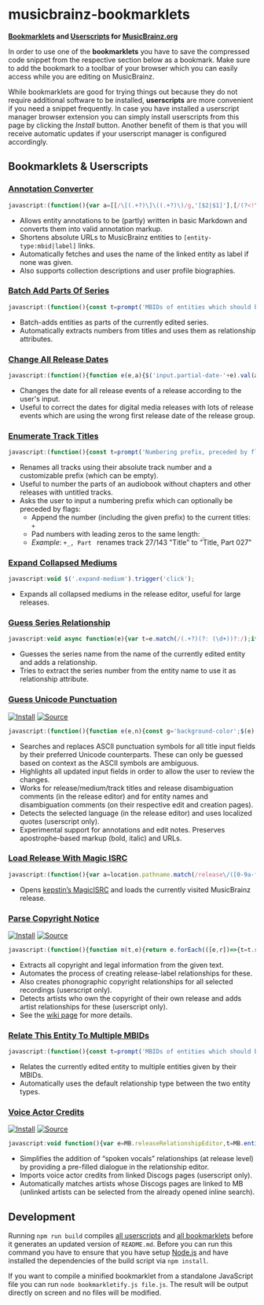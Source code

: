 # musicbrainz-bookmarklets

**[Bookmarklets](https://en.wikipedia.org/wiki/Bookmarklet) and [Userscripts](https://en.wikipedia.org/wiki/Userscript) for [MusicBrainz.org](https://musicbrainz.org)**

In order to use one of the **bookmarklets** you have to save the compressed code snippet from the respective section below as a bookmark. Make sure to add the bookmark to a toolbar of your browser which you can easily access while you are editing on MusicBrainz.

While bookmarklets are good for trying things out because they do not require additional software to be installed, **userscripts** are more convenient if you need a snippet frequently. In case you have installed a userscript manager browser extension you can simply install userscripts from this page by clicking the *Install* button. Another benefit of them is that you will receive automatic updates if your userscript manager is configured accordingly.

## Bookmarklets & Userscripts

### [Annotation Converter](src/annotationConverter.js)

```js
javascript:(function(){var a=[[/\[(.+?)\]\((.+?)\)/g,'[$2|$1]'],[/(?<!\[)(https?:\/\/\S+)/g,'[$1]'],[/\[(.+?)(\|.+?)?\]/g,(a,t,e='')=>`[${btoa(t)}${e}]`],[/(__|\*\*)(?=\S)(.+?)(?<=\S)\1/g,"'''$2'''"],[/(_|\*)(?=\S)(.+?)(?<=\S)\1/g,"''$2''"],[/^\# +(.+?)( +\#*)?$/gm,'= $1 ='],[/^\#{2} +(.+?)( +\#*)?$/gm,'== $1 =='],[/^\#{3} +(.+?)( +\#*)?$/gm,'=== $1 ==='],[/^(\d+)\. +/gm,'    $1. '],[/^[-+*] +/gm,'    * '],[/\[([A-Za-z0-9+/=]+)(\|.+?)?\]/g,(a,t,e='')=>`[${atob(t)}${e}]`]];function n(a){return async function(a,t){const e=[];a.replace(t,(a,...t)=>{t=((a,t,e)=>async function(a,t){if(a.includes('musicbrainz.org')){const c=new URL(a);var[e,n,r]=c.pathname.match(/^\/(.+?)\/([0-9a-f-]{36})$/)||[];if(e)return t=t||await async function(a){a.pathname='/ws/2'+a.pathname,a.search='?fmt=json';let t=await fetch(a);return t=await t.json(),t.name||t.title}(c),`[${n}:${r}|${t}]`}return function(a,t){return t?`[${a}|${t}]`:`[${a}]`}(a,t)}(t,e))(a,...t);e.push(t)});const n=await Promise.all(e);return a.replace(t,()=>n.shift())}(a,/\[(.+?)(?:\|(.+?))?\]/g)}var t=['textarea[name$=text]','textarea[name$=description]','textarea[name$=biography]'].join();!function(n){const r='background-color';$(t).css(r,'').each((a,t)=>{let e=t.value;e&&(n.forEach(([a,t])=>{e=e.replace(a,t)}),e!=t.value&&$(t).val(e).trigger('change').css(r,'yellow'))})}(a),$(t).each(async(a,t)=>{t.disabled=!0;var e=await n(t.value);e!=t.value&&$(t).val(e),t.disabled=!1})})();
```

- Allows entity annotations to be (partly) written in basic Markdown and converts them into valid annotation markup.
- Shortens absolute URLs to MusicBrainz entities to `[entity-type:mbid|label]` links.
- Automatically fetches and uses the name of the linked entity as label if none was given.
- Also supports collection descriptions and user profile biographies.

### [Batch Add Parts Of Series](src/bookmarklets/batchAddPartsOfSeries.js)

```js
javascript:(function(){const t=prompt('MBIDs of entities which should be added as parts of the series:');t&&async function(t){for(var e of t){const o=await async function(){const t=await fetch("/ws/js/entity/"+e);return MB.entity(await t.json())}(),s=(a=o,i=MB.sourceRelationshipEditor??MB.releaseRelationshipEditor,new MB.relationshipEditor.UI.AddDialog({viewModel:i,source:i.source,target:a}));a=o.name.match(/\d+/);a&&s.relationship().setAttributes([{type:{gid:'a59c5830-5ec7-38fe-9a21-c7ea54f6650a'},text_value:a[0]}]),s.accept()}var a,i}(Array.from(t.matchAll(/[0-9a-f-]{36}/gm),t=>t[0]))})();
```

- Batch-adds entities as parts of the currently edited series.
- Automatically extracts numbers from titles and uses them as relationship attributes.

### [Change All Release Dates](src/changeAllReleaseDates.js)

```js
javascript:(function(){function e(e,a){$('input.partial-date-'+e).val(a).trigger('change')}var a,t,n=prompt('Date for all release events (YYYY-MM-DD):');null!==n&&([,a,t,n]=/(\d{4})(?:-(\d{2})(?:-(\d{2}))?)?/.exec(n)||[],t=t,n=n,e('year',a),e('month',t),e('day',n))})();
```

- Changes the date for all release events of a release according to the user's input.
- Useful to correct the dates for digital media releases with lots of release events which are using the wrong first
  release date of the release group.

### [Enumerate Track Titles](src/enumerateTrackTitles.js)

```js
javascript:(function(){const t=prompt('Numbering prefix, preceded by flags:\n+ append to current titles\n_ pad numbers','Part ');if(null!==t){let[,e,n]=t.match(/^([+_]*)(.*)/);e={append:e.includes('+'),padNumbers:e.includes('_')},function(a='',l={}){let e=$('input.track-name');var n=e.length.toString().length;const i=new Intl.NumberFormat('en',{minimumIntegerDigits:n});e.each((e,n)=>{let t=e+1;l.padNumbers&&(t=i.format(t));let r=a+t;l.append&&(r=(n.value+r).replace(/([.!?]),/,'$1')),$(n).val(r)}).trigger('change')}(n,e)}})();
```

- Renames all tracks using their absolute track number and a customizable prefix (which can be empty).
- Useful to number the parts of an audiobook without chapters and other releases with untitled tracks.
- Asks the user to input a numbering prefix which can optionally be preceded by flags:
  - Append the number (including the given prefix) to the current titles: `+`
  - Pad numbers with leading zeros to the same length: `_`
  - *Example*: `+_, Part ` renames track 27/143 "Title" to "Title, Part 027"

### [Expand Collapsed Mediums](src/expandCollapsedMediums.js)

```js
javascript:void $('.expand-medium').trigger('click');
```

- Expands all collapsed mediums in the release editor, useful for large releases.

### [Guess Series Relationship](src/bookmarklets/guessSeriesRelationship.js)

```js
javascript:void async function(e){var t=e.match(/(.+?)(?: (\d+))?:/);if(t){const i=(o=MB.entity({name:t[1]},'series'),e=MB.sourceRelationshipEditor??MB.releaseRelationshipEditor,new MB.relationshipEditor.UI.AddDialog({viewModel:e,source:e.source,target:o}));var o,t=t[2];t&&i.relationship().setAttributes([{type:{gid:'a59c5830-5ec7-38fe-9a21-c7ea54f6650a'},text_value:t}]),(t=i).open(void 0),t.autocomplete.$input.focus(),t.autocomplete.search()}}(document.querySelector('h1 bdi').textContent);
```

- Guesses the series name from the name of the currently edited entity and adds a relationship.
- Tries to extract the series number from the entity name to use it as relationship attribute.

### [Guess Unicode Punctuation](src/guessUnicodePunctuation.js)

[![Install](https://img.shields.io/badge/Install-success.svg?style=for-the-badge&logo=tampermonkey)](dist/guessUnicodePunctuation.user.js?raw=1)
[![Source](https://img.shields.io/badge/Source-grey.svg?style=for-the-badge&logo=github)](dist/guessUnicodePunctuation.user.js)

```js
javascript:(function(){function e(e,n){const g='background-color';$(e).css(g,'').each((e,t)=>{let a=t.value;a&&(n.forEach(([e,t])=>{a=a.replace(e,t)}),a!=t.value&&$(t).val(a).trigger('change').css(g,'yellow'))})}var t=[[/(?<=[^\p{L}\d]|^)"(.+?)"(?=[^\p{L}\d]|$)/gu,'\u201c$1\u201d'],[/(?<=\W|^)'(n)'(?=\W|$)/gi,'\u2019$1\u2019'],[/(?<=[^\p{L}\d]|^)'(.+?)'(?=[^\p{L}\d]|$)/gu,'\u2018$1\u2019'],[/(\d+)"/g,'$1\u2033'],[/(\d+)'(\d+)/g,'$1\u2032$2'],[/'/g,'\u2019'],[/(?<!\.)\.{3}(?!\.)/g,'\u2026'],[/ - /g,' \u2013 '],[/\d{4}-\d{2}(?:-\d{2})?(?=\W|$)/g,e=>Number.isNaN(Date.parse(e))?e:e.replaceAll('-','\u2010')],[/\d+(-\d+){2,}/g,e=>e.replaceAll('-','\u2012')],[/(\d+)-(\d+)/g,'$1\u2013$2'],[/-/g,'\u2010']],a=[[/\[(.+?)(\|.+?)?\]/g,(e,t,a='')=>`[${btoa(t)}${a}]`],[/(?<=\/\/)(\S+)/g,(e,t)=>btoa(t)],[/'''/g,'<b>'],[/''/g,'<i>'],...t,[/<b>/g,"'''"],[/<i>/g,"''"],[/(?<=\/\/)([A-Za-z0-9+/=]+)/g,(e,t)=>atob(t)],[/\[([A-Za-z0-9+/=]+)(\|.+?)?\]/g,(e,t,a='')=>`[${atob(t)}${a}]`]];e(['input#name','input#comment','input.track-name','input[id^=medium-title]','input[name$=name]','input[name$=comment]'].join(),t),e(['#annotation','#edit-note-text','textarea[name$=text]','.edit-note'].join(),a)})();
```

- Searches and replaces ASCII punctuation symbols for all title input fields by their preferred Unicode counterparts.
  These can only be guessed based on context as the ASCII symbols are ambiguous.
- Highlights all updated input fields in order to allow the user to review the changes.
- Works for release/medium/track titles and release disambiguation comments (in the release editor)
  and for entity names and disambiguation comments (on their respective edit and creation pages).
- Detects the selected language (in the release editor) and uses localized quotes (userscript only).
- Experimental support for annotations and edit notes. Preserves apostrophe-based markup (bold, italic) and URLs.

### [Load Release With Magic ISRC](src/bookmarklets/loadReleaseWithMagicISRC.js)

```js
javascript:(function(){var a=location.pathname.match(/release\/([0-9a-f-]{36})/)?.[1];a&&open('https://magicisrc.kepstin.ca?mbid='+a)})();
```

- Opens [kepstin’s MagicISRC](https://magicisrc.kepstin.ca) and loads the currently visited MusicBrainz release.

### [Parse Copyright Notice](src/parseCopyrightNotice.js)

[![Install](https://img.shields.io/badge/Install-success.svg?style=for-the-badge&logo=tampermonkey)](dist/parseCopyrightNotice.user.js?raw=1)
[![Source](https://img.shields.io/badge/Source-grey.svg?style=for-the-badge&logo=github)](dist/parseCopyrightNotice.user.js)

```js
javascript:(function(){function m(t,e){return e.forEach(([e,r])=>{t=t.replace(e,r)}),t}const p=/([\xa9\u2117](?:\s*[&+]?\s*[\xa9\u2117])?)(?:.+?;)?\s*(\d{4}(?:\s*[,&]\s*\d{4})*)?(?:[^,.]*\sby)?\s+/,u=/((?:(?:licen[sc]ed?\s(?:to|from)|(?:distributed|marketed)(?:\sby)?)(?:\sand)?\s)+)/,y={nameRE:/.+?(?:,?\s(?:LLC|LLP|(?:Inc|Ltd)\.?))?/,nameSeparatorRE:/[/|](?=\s|\w{2})/,terminatorRE:/$|(?=,|\.(?:\W|$)|\sunder\s)|(?<=\.)\W/};function f(e){return m(e.toLowerCase().trim(),[[/licen[sc]ed?/g,'licensed'],[/(distributed|marketed)(\sby)?/,'$1 by']])}const d={release:{artist:{'\xa9':709,'\u2117':710},label:{'\xa9':708,'\u2117':711,'licensed from':712,'licensed to':833,'distributed by':361,'marketed by':848}},recording:{artist:{'\u2117':869},label:{'\u2117':867}}};var e=prompt('Copyright notice:');e&&async function(e){for(const o of e){var r='label',t=d.release[r],a=MB.entity({name:o.name,entityType:r});for(const n of o.types){const i=(s=MB.sourceRelationshipEditor??MB.releaseRelationshipEditor,new MB.relationshipEditor.UI.AddDialog({viewModel:s,source:s.source,target:a})),c=i.relationship();c.linkTypeID(t[n]),c.entity0_credit(o.name),o.year&&!Array.isArray(o.year)&&(c.begin_date.year(o.year),c.end_date.year(o.year)),(s=i).open(void 0),s.autocomplete.$input.focus(),s.autocomplete.search(),await function(r){return new Promise(e=>{r?r.$dialog.on('dialogclose',()=>{e()}):e()})}(i)}}var s}(function(e,r={}){var t={...y,...r};const a=[];var s=t.nameRE.source,r=t.terminatorRE.source;for(const n of(e=m(e,[[/\(C\)/gi,'\xa9'],[/\(P\)/gi,'\u2117'],[/\xab(.+?)\xbb/g,'$1'],[/for (.+?) and (.+?) for the world outside \1/g,'/ $2'],[/\u2117\s*(under\s)/gi,'$1'],[/(?<=\u2117\s*)digital remaster/gi,'']])).matchAll(new RegExp(String.raw`${p.source}(${s}(?:\s*/\s*${s})*)(?:${r})`,'gm'))){const i=n[3].split(t.nameSeparatorRE).map(e=>e.trim()),c=n[1].split(/[&+]|(?<=[\xa9\u2117])(?=[\xa9\u2117])/).map(f),d=n[2]?.split(/[,&]/).map(e=>e.trim());i.forEach(e=>{a.push({name:e,types:c,year:(e=d,Array.isArray(e)&&1===e.length?e[0]:e)})})}for(const l of e.matchAll(new RegExp(u.source+`(${s})(?:${r})`,'gim'))){var o=l[1].split(/\sand\s/).map(f);a.push({name:l[2],types:o})}return a}(e))})();
```

- Extracts all copyright and legal information from the given text.
- Automates the process of creating release-label relationships for these.
- Also creates phonographic copyright relationships for all selected recordings (userscript only).
- Detects artists who own the copyright of their own release and adds artist relationships for these (userscript only).
- See the [wiki page](https://github.com/kellnerd/musicbrainz-bookmarklets/wiki/Parse-Copyright-Notices) for more details.

### [Relate This Entity To Multiple MBIDs](src/bookmarklets/relateThisEntityToMultipleMBIDs.js)

```js
javascript:(function(){const t=prompt('MBIDs of entities which should be related to this entity:');t&&async function(t,i,e=!1){for(var o of t){var n=await async function(){const t=await fetch("/ws/js/entity/"+o);return MB.entity(await t.json())}();const r=(a=MB.sourceRelationshipEditor??MB.releaseRelationshipEditor,new MB.relationshipEditor.UI.AddDialog({viewModel:a,source:a.source,target:n}));if(i){const s=r.relationship();s.linkTypeID(i),e&&r.changeDirection()}r.accept()}var a}(Array.from(t.matchAll(/[0-9a-f-]{36}/gm),t=>t[0]))})();
```

- Relates the currently edited entity to multiple entities given by their MBIDs.
- Automatically uses the default relationship type between the two entity types.

### [Voice Actor Credits](src/voiceActorCredits.js)

[![Install](https://img.shields.io/badge/Install-success.svg?style=for-the-badge&logo=tampermonkey)](dist/voiceActorCredits.user.js?raw=1)
[![Source](https://img.shields.io/badge/Source-grey.svg?style=for-the-badge&logo=github)](dist/voiceActorCredits.user.js)

```js
javascript:void function(){var e=MB.releaseRelationshipEditor,t=MB.entity({},'artist');const i=new MB.relationshipEditor.UI.AddDialog({source:e.source,target:t,viewModel:e}),r=i.relationship();return r.linkTypeID(60),r.entity0_credit(""),r.setAttributes([{type:{gid:'d3a36e62-a7c4-4eb9-839f-adfebe87ac12'},credited_as:""}]),i}().open();
```

- Simplifies the addition of “spoken vocals” relationships (at release level) by providing a pre-filled dialogue in the relationship editor.
- Imports voice actor credits from linked Discogs pages (userscript only).
- Automatically matches artists whose Discogs pages are linked to MB (unlinked artists can be selected from the already opened inline search).

## Development

Running `npm run build` compiles [all userscripts](src/userscripts/) and [all bookmarklets](src/bookmarklets/) before it generates an updated version of `README.md`. Before you can run this command you have to ensure that you have setup [Node.js](https://nodejs.org/) and have installed the dependencies of the build script via `npm install`.

If you want to compile a minified bookmarklet from a standalone JavaScript file you can run `node bookmarkletify.js file.js`. The result will be output directly on screen and no files will be modified.
